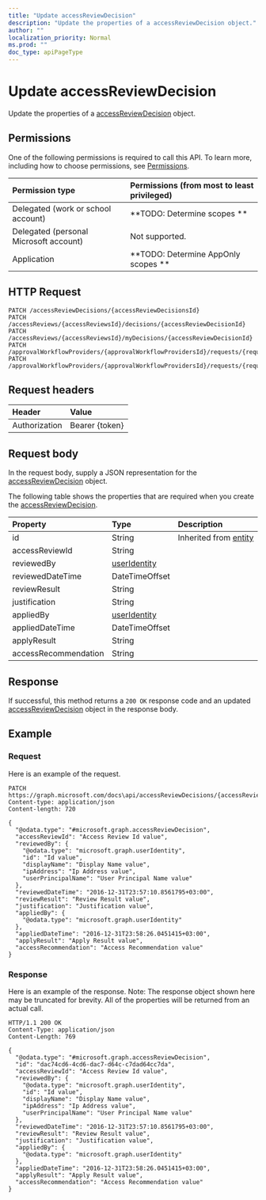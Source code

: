 ```yaml
---
title: "Update accessReviewDecision"
description: "Update the properties of a accessReviewDecision object."
author: ""
localization_priority: Normal
ms.prod: ""
doc_type: apiPageType
---
```


# Update accessReviewDecision

Update the properties of a [accessReviewDecision](../resources/accessreviewdecision.md) object.

## Permissions
One of the following permissions is required to call this API. To learn more, including how to choose permissions, see [Permissions](/concepts/permissions-reference.md).

|Permission type|Permissions (from most to least privileged)|
|:---|:---|
|Delegated (work or school account)|**TODO: Determine scopes **|
|Delegated (personal Microsoft account)|Not supported.|
|Application|**TODO: Determine AppOnly scopes **|

## HTTP Request
<!-- {
  "blockType": "ignored"
}
-->
``` http
PATCH /accessReviewDecisions/{accessReviewDecisionsId}
PATCH /accessReviews/{accessReviewsId}/decisions/{accessReviewDecisionId}
PATCH /accessReviews/{accessReviewsId}/myDecisions/{accessReviewDecisionId}
PATCH /approvalWorkflowProviders/{approvalWorkflowProvidersId}/requests/{requestId}/decisions/{accessReviewDecisionId}
PATCH /approvalWorkflowProviders/{approvalWorkflowProvidersId}/requests/{requestId}/myDecisions/{accessReviewDecisionId}
```

## Request headers
|Header|Value|
|:---|:---|
|Authorization|Bearer {token}|

## Request body
In the request body, supply a JSON representation for the [accessReviewDecision](../resources/accessReviewDecision.md) object.

The following table shows the properties that are required when you create the [accessReviewDecision](../resources/accessreviewdecision.md).

|Property|Type|Description|
|:---|:---|:---|
|id|String| Inherited from [entity](../resources/entity.md)|
|accessReviewId|String||
|reviewedBy|[userIdentity](../resources/userIdentity.md)||
|reviewedDateTime|DateTimeOffset||
|reviewResult|String||
|justification|String||
|appliedBy|[userIdentity](../resources/userIdentity.md)||
|appliedDateTime|DateTimeOffset||
|applyResult|String||
|accessRecommendation|String||



## Response
If successful, this method returns a `200 OK` response code and an updated [accessReviewDecision](../resources/accessreviewdecision.md) object in the response body.

## Example

### Request
Here is an example of the request.
<!-- {
  "blockType": "request",
  "name": "update_accessreviewdecision"
}
-->
``` http
PATCH https://graph.microsoft.com/docs\api/accessReviewDecisions/{accessReviewDecisionsId}
Content-type: application/json
Content-length: 720

{
  "@odata.type": "#microsoft.graph.accessReviewDecision",
  "accessReviewId": "Access Review Id value",
  "reviewedBy": {
    "@odata.type": "microsoft.graph.userIdentity",
    "id": "Id value",
    "displayName": "Display Name value",
    "ipAddress": "Ip Address value",
    "userPrincipalName": "User Principal Name value"
  },
  "reviewedDateTime": "2016-12-31T23:57:10.8561795+03:00",
  "reviewResult": "Review Result value",
  "justification": "Justification value",
  "appliedBy": {
    "@odata.type": "microsoft.graph.userIdentity"
  },
  "appliedDateTime": "2016-12-31T23:58:26.0451415+03:00",
  "applyResult": "Apply Result value",
  "accessRecommendation": "Access Recommendation value"
}
```

### Response
Here is an example of the response. Note: The response object shown here may be truncated for brevity. All of the properties will be returned from an actual call.
<!-- {
  "blockType": "response",
  "truncated": true
}
-->
``` http
HTTP/1.1 200 OK
Content-Type: application/json
Content-Length: 769

{
  "@odata.type": "#microsoft.graph.accessReviewDecision",
  "id": "dac74cd6-4cd6-dac7-d64c-c7dad64cc7da",
  "accessReviewId": "Access Review Id value",
  "reviewedBy": {
    "@odata.type": "microsoft.graph.userIdentity",
    "id": "Id value",
    "displayName": "Display Name value",
    "ipAddress": "Ip Address value",
    "userPrincipalName": "User Principal Name value"
  },
  "reviewedDateTime": "2016-12-31T23:57:10.8561795+03:00",
  "reviewResult": "Review Result value",
  "justification": "Justification value",
  "appliedBy": {
    "@odata.type": "microsoft.graph.userIdentity"
  },
  "appliedDateTime": "2016-12-31T23:58:26.0451415+03:00",
  "applyResult": "Apply Result value",
  "accessRecommendation": "Access Recommendation value"
}
```

